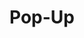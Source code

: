 ---
layout: pattern.njk
key: pop-up-maps_en
title: Pop-Up
parent: components-maps_en
image: maps/overview/pop_up.webp
keywords: pop up
order: 30
availablelanguages: 
    - de
---